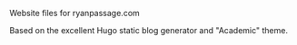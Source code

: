 Website files for ryanpassage.com

Based on the excellent Hugo static blog generator and "Academic" theme.
